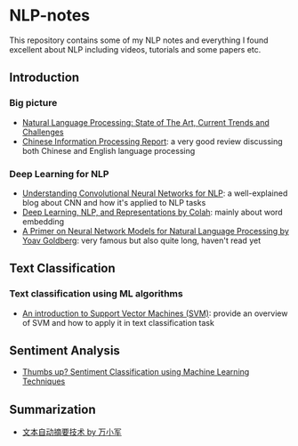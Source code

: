 # NLP-notes
This repository contains some of my NLP notes and everything I found excellent about NLP including videos, tutorials and some papers etc.

## Introduction
### Big picture
- [Natural Language Processing: State of The Art, Current Trends and Challenges](https://arxiv.org/abs/1708.05148)
- [Chinese Information Processing Report](http://cips-upload.bj.bcebos.com/cips2016.pdf): a very good review discussing both Chinese and English language processing

### Deep Learning for NLP
- [Understanding Convolutional Neural Networks for NLP](http://www.wildml.com/2015/11/understanding-convolutional-neural-networks-for-nlp/): a well-explained blog about CNN and how it's applied to NLP tasks
- [Deep Learning, NLP, and Representations by Colah](http://colah.github.io/posts/2014-07-NLP-RNNs-Representations/): mainly about word embedding
- [A Primer on Neural Network Models for Natural Language Processing by Yoav Goldberg](http://u.cs.biu.ac.il/~yogo/nnlp.pdf): very famous but also quite long, haven't read yet

## Text Classification
### Text classification using ML algorithms
- [An introduction to Support Vector Machines (SVM)](https://monkeylearn.com/blog/introduction-to-support-vector-machines-svm/): provide an overview of SVM and how to apply it in text classification task

## Sentiment Analysis
- [Thumbs up? Sentiment Classification using Machine Learning Techniques](https://www.cs.cornell.edu/home/llee/papers/sentiment.pdf)

## Summarization
- [文本自动摘要技术 by 万小军](https://github.com/IsakZhang/NLP-notes/blob/master/Data/%E4%B8%87%E5%B0%8F%E5%86%9B-%E6%96%87%E6%9C%AC%E8%87%AA%E5%8A%A8%E6%91%98%E8%A6%81%E6%8A%80%E6%9C%AF.pdf)
